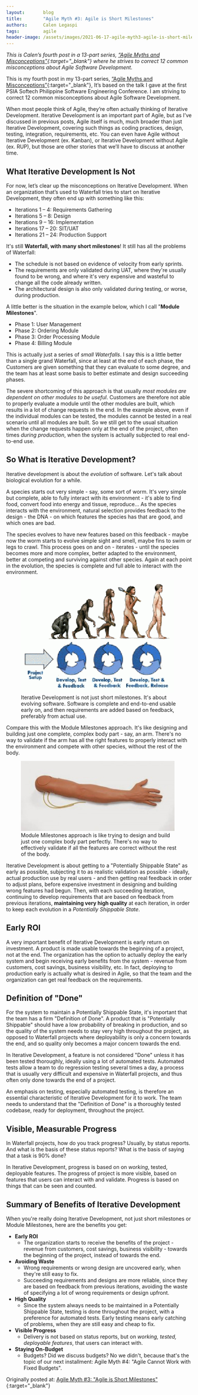 ```yaml
---
layout:       blog
title:        "Agile Myth #3: Agile is Short Milestones"
authors:      Calen Legaspi
tags:         agile
header-image: /assets/images/2021-06-17-agile-myth3-agile-is-short-milestones/AgileIsShortMilestonesBanner.png
---
```

*This is Calen’s fourth post in a 13-part series, [“Agile Myths and Misconceptions”](/blogs/2021/05/agile-myths-and-misconceptions){:target="_blank"} where he strives to correct 12 common misconceptions about Agile Software Development.*

This is my fourth post in my 13-part series, [“Agile Myths and Misconceptions”](/blogs/2021/05/agile-myths-and-misconceptions){:target="_blank"}, It’s based on the talk I gave at the first PSIA Softech Philippine Software Engineering Conference. I am striving to correct 12 common misconceptions about Agile Software Development.

When most people think of Agile, they’re often actually thinking of Iterative Development. Iterative Development is an important part of Agile, but as I’ve discussed in previous posts, Agile itself is much, much broader than just Iterative Development, covering such things as coding practices, design, testing, integration, requirements, etc. You can even have Agile without Iterative Development (ex. Kanban), or Iterative Development without Agile (ex. RUP), but those are other stories that we’ll have to discuss at another time.

## What Iterative Development Is Not
For now, let’s clear up the misconceptions on Iterative Development. When an organization that’s used to Waterfall tries to start on Iterative Development, they often end up with something like this:

- Iterations 1 – 4:   Requirements Gathering
- Iterations 5 – 8:   Design
- Iterations 9 – 16:   Implementation
- Iterations 17 – 20:   SIT/UAT
- Iterations 21 – 24: Production Support

It's still **Waterfall, with many short milestones**! It still has all the problems of Waterfall:  

- The schedule is not based on evidence of velocity from early sprints. 
- The requirements are only validated during UAT, where they're usually found to be wrong, and where it's very expensive and wasteful to change all the code already written. 
- The architectural design is also only validated during testing, or worse, during production.

A little better is the situation in the example below, which I call "**Module Milestones**".

- Phase 1: User Management
- Phase 2: Ordering Module
- Phase 3: Order Processing Module
- Phase 4: Billing Module

This is actually just a series of *small Waterfalls*. I say this is a little better than a single grand Waterfall, since at least at the end of each phase, the Customers are given something that they can evaluate to some degree, and the team has at least some basis to better estimate and design succeeding phases. 

The severe shortcoming of this approach is that usually *most modules are dependent on other modules to be useful*. Customers are therefore not able to properly evaluate a module until the other modules are built, which results in a lot of change requests in the end. In the example above, even if the individual modules can be tested, the modules cannot be tested in a real scenario until all modules are built. So we still get to the usual situation when the change requests happen only at the end of the project, often times *during production*, when the system is actually subjected to real end-to-end use.

## So What is Iterative Development? 

Iterative development is about the *evolution* of software. Let's talk about biological evolution for a while.

A species starts out very simple - say, some sort of worm. It's very simple but complete, able to fully interact with its environment - it's able to find food, convert food into energy and tissue, reproduce... As the species interacts with the environment, natural selection provides feedback to the design - the DNA - on which features the species has that are good, and which ones are bad.

The species evolves to have new features based on this feedback - maybe now the worm starts to evolve simple sight and smell, maybe fins to swim or legs to crawl. This process goes on and on - iterates - until the species becomes more and more complex, better adapted to the environment, better at competing and surviving against other species. Again at each point in the evolution, the species is complete and full able to interact with the environment.

<figure>
    <img src="/assets/images/2021-06-17-agile-myth3-agile-is-short-milestones/IterativeDevelopmentIsEvolution1-300x220.gif" alt="Iterative Development Is Evolution" />
    <figcaption>Iterative Development is not just short milestones. It's about evolving software. Software is complete and end-to-end usable early on, and then requirements are added based on feedback, preferably from actual use.</figcaption>
</figure>

Compare this with the Module Milestones approach. It's like designing and building just one complete, complex body part - say, an arm. There's no way to validate if the arm has all the right features to properly interact with the environment and compete with other species, without the rest of the body.

<figure>
    <img src="/assets/images/2021-06-17-agile-myth3-agile-is-short-milestones/arm-300x137.jpg" alt="Arm" />
    <figcaption>Module Milestones approach is like trying to design and build just one complex body part perfectly. There's no way to effectively validate if all the features are correct without the rest of the body.</figcaption>
</figure>

Iterative Development is about getting to a "Potentially Shippable State" as early as possible, subjecting it to as realistic validation as possible - ideally, actual production use by real users - and then getting real feedback in order to adjust plans, before expensive investment in designing and building wrong features had begun. Then, with each succeeding iteration, continuing to develop requirements that are based on feedback from previous iterations, **maintaining very high quality** at each iteration, in order to keep each evolution in a *Potentially Shippable State*.

## Early ROI

A very important benefit of Iterative Development is early return on investment. A product is made usable towards the beginning of a project, not at the end. The organization has the option to actually deploy the early system and begin receiving early benefits from the system - revenue from customers, cost savings, business visibility, etc. In fact, deploying to production early is actually what is desired in Agile, so that the team and the organization can get real feedback on the requirements.

## Definition of "Done"

For the system to maintain a Potentially Shippable State, it's important that the team has a firm "Definition of Done". A product that is "Potentially Shippable" should have a low probability of breaking in production, and so the quality of the system needs to stay very high throughout the project, as opposed to Waterfall projects where deployability is only a concern towards the end, and so quality only becomes a major concern towards the end.

In Iterative Development, a feature is not considered "Done" unless it has been tested thoroughly, ideally using a lot of automated tests. Automated tests allow a team to do regression testing several times a day, a process that is usually very difficult and expensive in Waterfall projects, and thus often only done towards the end of a project.

An emphasis on testing, especially automated testing, is therefore an essential characteristic of Iterative Development for it to work. The team needs to understand that the "Definition of Done" is a thoroughly tested codebase, ready for deployment, throughout the project.

## Visible, Measurable Progress

In Waterfall projects, how do you track progress? Usually, by status reports. And what is the basis of these status reports? What is the basis of saying that a task is 90% done?

In Iterative Development, progress is based on on *working*, tested, deployable features. The progress of project is more visible, based on features that users can interact with and validate. Progress is based on things that can be seen and counted.

## Summary of Benefits of Iterative Development

When you're really doing Iterative Development, not just short milestones or Module Milestones, here are the benefits you get:

- **Early ROI**
    - The organization starts to receive the benefits of the project - revenue from customers, cost savings, business visibility - towards the beginning of the project, instead of towards the end.
- **Avoiding Waste**
    - Wrong requirements or wrong design are uncovered early, when they're still easy to fix.
    - Succeeding requirements and designs are more reliable, since they are based on feedback from previous iterations, avoiding the waste of specifying a lot of wrong requirements or design upfront.
- **High Quality**
    - Since the system always needs to be maintained in a Potentially Shippable State, testing is done throughout the project, with a preference for automated tests. Early testing means early catching of problems, when they are still easy and cheap to fix.
- **Visible Progress**
    - Delivery is not based on status reports, but on *working, tested, deployable features*, that users can interact with.
- **Staying On-Budget**
    - Budgets? Did we discuss budgets? No we didn't, because that's the topic of our next installment:  Agile Myth #4:  "Agile Cannot Work with Fixed Budgets".

Originally posted at: [Agile Myth #3: "Agile is Short Milestones"](http://calenlegaspi.blogspot.com/2014/07/agile-myth-3-agile-is-short-milestones.html?q=Agile+Myth+){:target="_blank"}
